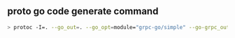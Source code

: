 ## proto go code generate command
```sh
> protoc -I=. --go_out=. --go_opt=module="grpc-go/simple" --go-grpc_out=. --go-grpc_opt=module="grpc-go/simple" hello.proto
```